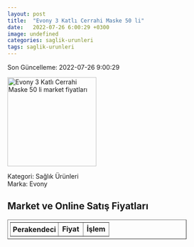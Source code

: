 ```yaml
---
layout: post
title:  "Evony 3 Katlı Cerrahi Maske 50 li"
date:   2022-07-26 6:00:29 +0300
image: undefined
categories: saglik-urunleri
tags: saglik-urunleri
---
```


Son Güncelleme: 2022-07-26 9:00:29

<img src="undefined" width="200" alt="Evony 3 Katlı Cerrahi Maske 50 li market fiyatları" />

Kategori: Sağlık Ürünleri
<br />
Marka: Evony

<h2>Market ve Online Satış Fiyatları</h2>

<table border="1" style="padding: 5px;width:80%;">
  <tr>
    <td style="padding: 5px;"><strong>Perakendeci</strong></td>
    <td><strong>Fiyat</strong></td>
    <td><strong>İşlem</strong></td>
  </tr>
  
</table>
